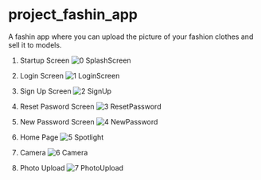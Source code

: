 # project_fashin_app

A fashin app where you can upload the picture of your fashion clothes and sell it to models.

1. Startup Screen
![0 SplashScreen](https://user-images.githubusercontent.com/71191413/220250830-c44efda1-ac31-49e3-9566-b39032757622.jpg)


2. Login Screen
![1 LoginScreen](https://user-images.githubusercontent.com/71191413/220250838-e7a9f4e5-8f36-44e2-a83b-f8ef153be84c.jpg)


3. Sign Up Screen
![2 SignUp](https://user-images.githubusercontent.com/71191413/220250861-dffc88ea-3706-46f9-a25a-ba3ebafb3faf.jpg)


4. Reset Pasword Screen
![3 ResetPassword](https://user-images.githubusercontent.com/71191413/220250889-19b52519-1719-437a-bd0e-a172e185eae8.jpg)


5. New Password Screen
![4 NewPassword](https://user-images.githubusercontent.com/71191413/220250955-657509d3-5a07-42db-9f82-dcdd7d303eb5.jpg)


6. Home Page
![5 Spotlight](https://user-images.githubusercontent.com/71191413/220250971-20aaabb8-2874-4fbe-8478-69bd61007888.jpg)


7. Camera
![6 Camera](https://user-images.githubusercontent.com/71191413/220250987-84b9e1eb-33c1-4032-af5e-8c6ecef50526.jpg)


8. Photo Upload
![7 PhotoUpload](https://user-images.githubusercontent.com/71191413/220250997-5182773d-330d-4d73-9ea6-ebaa870132a0.jpg)

